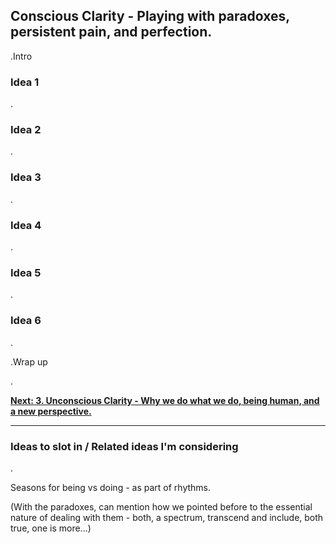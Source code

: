## Conscious Clarity - Playing with paradoxes, persistent pain, and perfection.

.Intro

### Idea 1

.

### Idea 2

.

### Idea 3

.

### Idea 4

.

### Idea 5

.

### Idea 6

.

.Wrap up

.

[**Next: 3. Unconscious Clarity - Why we do what we do, being human, and a new perspective.**](https://skillofliving.com/3)

****

### Ideas to slot in / Related ideas I'm considering

.

Seasons for being vs doing - as part of rhythms.

(With the paradoxes, can mention how we pointed before to the essential nature of dealing with them - both, a spectrum, transcend and include, both true, one is more...)

